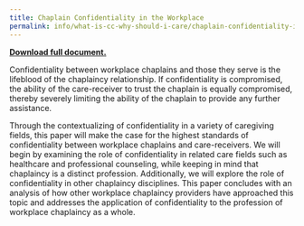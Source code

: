 ```yaml
---
title: Chaplain Confidentiality in the Workplace
permalink: info/what-is-cc-why-should-i-care/chaplain-confidentiality-in-the-workplace-precedent-and-principle/
---
```

<p><strong><a href="https://googledrive.com/host/0B-rUPb5gojEteThPR1lHNFZremM/110621-Chaplain-Confidentiality-in-the-Workplace-Article.pdf">Download full document.</a></strong></p>
<p>Confidentiality between workplace chaplains and those they serve is the lifeblood of the chaplaincy relationship. If confidentiality is compromised, the ability of the care-receiver to trust the chaplain is equally compromised, thereby severely limiting the ability of the chaplain to provide any further assistance.</p>
<p>Through the contextualizing of confidentiality in a variety of caregiving fields, this paper will make the case for the highest standards of confidentiality between workplace chaplains and care-receivers. We will begin by examining the role of confidentiality in related care fields such as healthcare and professional counseling, while keeping in mind that chaplaincy is a distinct profession. Additionally, we will explore the role of confidentiality in other chaplaincy disciplines. This paper concludes with an analysis of how other workplace chaplaincy providers have approached this topic and addresses the application of confidentiality to the profession of workplace chaplaincy as a whole.</p>
